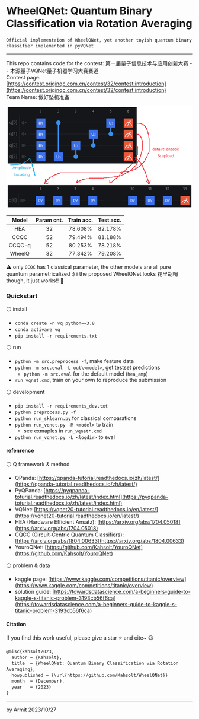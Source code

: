 # WheelQNet: Quantum Binary Classification via Rotation Averaging

    Official implementaion of WheelQNet, yet another toyish quantum binary classifier implemented in pyVQNet

----

This repo contains code for the contest: 第一届量子信息技术与应用创新大赛 -- 本源量子VQNet量子机器学习大赛赛道  
Contest page: [https://contest.originqc.com.cn/contest/32/contest:introduction](https://contest.originqc.com.cn/contest/32/contest:introduction)  
Team Name: 做好坠机准备  

![wheelq](img/wheelq.png)

| Model | Param cnt. | Train acc. | Test acc. |
| :-: | :-: | :-: | :-: |
| HEA    | 32 | 78.608% | 82.178% |
| CCQC   | 52 | 79.494% | 81.188% |
| CCQC-q | 52 | 80.253% | 78.218% |
| WheelQ | 32 | 77.342% | 79.208% |

⚠ only `CCQC` has 1 classical parameter, the other models are all pure quantum parametricalized :)
ℹ the proposed WheelQNet looks 花里胡哨 though, it just works!! 🎉


### Quickstart

⚪ install

- `conda create -n vq python==3.8`
- `conda activare vq`
- `pip install -r requirements.txt`

⚪ run

- `python -m src.preprocess -f`, make feature data
- `python -m src.eval -L out\<model>`, get testset predictions
  - `python -m src.eval` for the default model (`hea_amp`)
- `run_vqnet.cmd`, train on your own to reproduce the submission

⚪ development

- `pip install -r requirements_dev.txt`
- `python preprocess.py -f`
- `python run_sklearn.py` for classical comparations
- `python run_vqnet.py -M <model>` to train
  - see exmaples in `run_vqnet*.cmd`
- `python run_vqnet.py -L <logdir>` to eval


#### refenrence

⚪ Q framework & method

- QPanda: [https://qpanda-tutorial.readthedocs.io/zh/latest/](https://qpanda-tutorial.readthedocs.io/zh/latest/)
- PyQPanda: [https://pyqpanda-toturial.readthedocs.io/zh/latest/index.html](https://pyqpanda-toturial.readthedocs.io/zh/latest/index.html)
- VQNet: [https://vqnet20-tutorial.readthedocs.io/en/latest/](https://vqnet20-tutorial.readthedocs.io/en/latest/)
- HEA (Hardware Efficient Ansatz): [https://arxiv.org/abs/1704.05018](https://arxiv.org/abs/1704.05018)
- CQCC (Circuit-Centric Quantum Classifiers): [https://arxiv.org/abs/1804.00633](https://arxiv.org/abs/1804.00633)
- YouroQNet: [https://github.com/Kahsolt/YouroQNet](https://github.com/Kahsolt/YouroQNet)

⚪ problem & data

- kaggle page: [https://www.kaggle.com/competitions/titanic/overview](https://www.kaggle.com/competitions/titanic/overview)
- solution guide: [https://towardsdatascience.com/a-beginners-guide-to-kaggle-s-titanic-problem-3193cb56f6ca](https://towardsdatascience.com/a-beginners-guide-to-kaggle-s-titanic-problem-3193cb56f6ca)


#### Citation

If you find this work useful, please give a star ⭐ and cite~ 😃

```
@misc{kahsolt2023,
  author = {Kahsolt},
  title  = {WheelQNet: Quantum Binary Classification via Rotation Averaging},
  howpublished = {\url{https://github.com/Kahsolt/WheelQNet}}
  month  = {December},
  year   = {2023}
}
```

----
by Armit
2023/10/27
